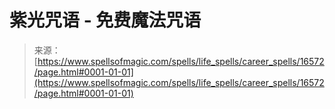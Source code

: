 <!--yml

category: 未分类

date: 2024-06-12 18:57:00

-->

# 紫光咒语 - 免费魔法咒语

> 来源：[https://www.spellsofmagic.com/spells/life_spells/career_spells/16572/page.html#0001-01-01](https://www.spellsofmagic.com/spells/life_spells/career_spells/16572/page.html#0001-01-01)
